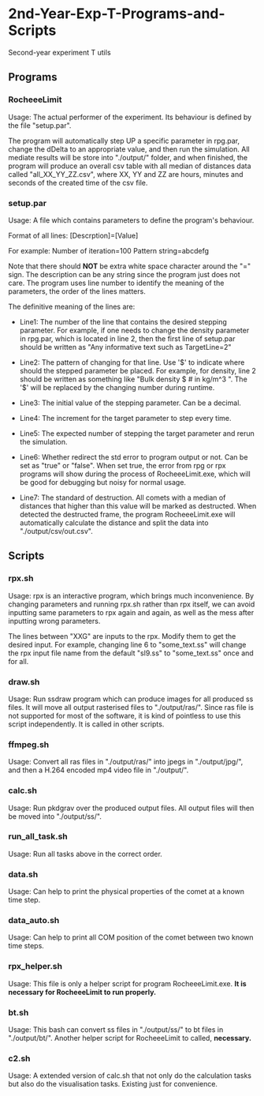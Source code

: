 # 2nd-Year-Exp-T-Programs-and-Scripts
Second-year experiment T utils

## Programs
### RocheeeLimit
Usage: The actual performer of the experiment. Its behaviour is defined by the file "setup.par".

The program will automatically step UP a specific parameter in rpg.par, change the dDelta to an appropriate value, and then run the simulation.
All mediate results will be store into "./output/" folder, and when finished, the program will produce an overall csv table with all median of distances data called "all_XX_YY_ZZ.csv", where XX, YY and ZZ are hours, minutes and seconds of the created time of the csv file.

### setup.par
Usage: A file which contains parameters to define the program's behaviour.

Format of all lines: 
[Descrption]=[Value]

For example: 
Number of iteration=100
Pattern string=abcdefg

Note that there should **NOT** be extra white space character around the "=" sign. The description can be any string since the program just does not care. The program uses line number to identify the meaning of the parameters, the order of the lines matters.

The definitive meaning of the lines are:

* Line1: The number of the line that contains the desired stepping parameter. For example, if one needs to change the density parameter in rpg.par, which is located in line 2, then the first line of setup.par should be written as "Any informative text such as TargetLine=2"

* Line2: The pattern of changing for that line. Use '$' to indicate where should the stepped parameter be placed. For example, for density, line 2 should be written as something like "Bulk density	$	# in kg/m^3 ". The '$' will be replaced by the changing number during runtime.

* Line3: The initial value of the stepping parameter. Can be a decimal. 

* Line4: The increment for the target parameter to step every time. 

* Line5: The expected number of stepping the target parameter and rerun the simulation. 

* Line6: Whether redirect the std error to program output or not. Can be set as "true" or "false". When set true, the error from rpg or rpx programs will show during the process of RocheeeLimit.exe, which will be good for debugging but noisy for normal usage.

* Line7: The standard of destruction. All comets with a median of distances that higher than this value will be marked as destructed. When detected the destructed frame, the program RocheeeLimit.exe will automatically calculate the distance and split the data into "./output/csv/out.csv".

## Scripts
### rpx.sh
Usage: rpx is an interactive program, which brings much inconvenience. By changing parameters and running rpx.sh rather than rpx itself, we can avoid inputting same parameters to rpx again and again, as well as the mess after inputting wrong parameters.

The lines between "XXG" are inputs to the rpx. Modify them to get the desired input. For example, changing line 6 to "some_text.ss" will change the rpx input file name from the default "sl9.ss" to "some_text.ss" once and for all.

### draw.sh
Usage: Run ssdraw program which can produce images for all produced ss files. It will move all output rasterised files to "./output/ras/". Since ras file is not supported for most of the software, it is kind of pointless to use this script independently. It is called in other scripts.

### ffmpeg.sh
Usage: Convert all ras files in "./output/ras/" into jpegs in "./output/jpg/", and then a H.264 encoded mp4 video file in "./output/".

### calc.sh
Usage: Run pkdgrav over the produced output files. All output files will then be moved into "./output/ss/".

### run_all_task.sh
Usage: Run all tasks above in the correct order.

### data.sh
Usage: Can help to print the physical properties of the comet at a known time step.

### data_auto.sh
Usage: Can help to print all COM position of the comet between two known time steps.

### rpx_helper.sh
Usage: This file is only a helper script for program RocheeeLimit.exe. **It is necessary for RocheeeLimit to run properly.**

### bt.sh
Usage: This bash can convert ss files in "./output/ss/" to bt files in "./output/bt/". Another helper script for RocheeeLimit to called, **necessary.**

### c2.sh
Usage: A extended version of calc.sh that not only do the calculation tasks but also do the visualisation tasks. Existing just for convenience.
